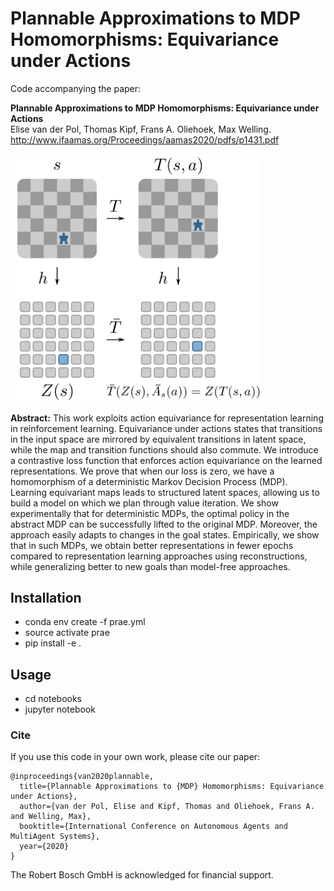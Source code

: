 # Plannable Approximations to MDP Homomorphisms: Equivariance under Actions

Code accompanying the paper:

**Plannable Approximations to MDP Homomorphisms: Equivariance under Actions**  
Elise van der Pol, Thomas Kipf, Frans A. Oliehoek, Max Welling.  
http://www.ifaamas.org/Proceedings/aamas2020/pdfs/p1431.pdf  

<img src="mdp_hom.png" width="400"/>

**Abstract:** 
This work exploits action equivariance for representation learning
in reinforcement learning. Equivariance under actions states that
transitions in the input space are mirrored by equivalent transitions
in latent space, while the map and transition functions should also
commute. We introduce a contrastive loss function that enforces
action equivariance on the learned representations. We prove that
when our loss is zero, we have a homomorphism of a deterministic
Markov Decision Process (MDP). Learning equivariant maps leads
to structured latent spaces, allowing us to build a model on which
we plan through value iteration. We show experimentally that for
deterministic MDPs, the optimal policy in the abstract MDP can be
successfully lifted to the original MDP. Moreover, the approach easily
adapts to changes in the goal states. Empirically, we show that in
such MDPs, we obtain better representations in fewer epochs compared
to representation learning approaches using reconstructions,
while generalizing better to new goals than model-free approaches.

## Installation
* conda env create -f prae.yml
* source activate prae
* pip install -e .

## Usage
* cd notebooks
* jupyter notebook

### Cite
If you use this code in your own work, please cite our paper:
```
@inproceedings{van2020plannable,
  title={Plannable Approximations to {MDP} Homomorphisms: Equivariance under Actions},
  author={van der Pol, Elise and Kipf, Thomas and Oliehoek, Frans A. and Welling, Max},
  booktitle={International Conference on Autonomous Agents and MultiAgent Systems},
  year={2020}
}

```

The Robert Bosch GmbH is acknowledged for financial support.
